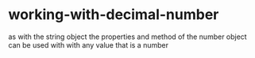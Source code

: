 # working-with-decimal-number
as with the string object the properties and method of the number object can be used with with any value that is a number
